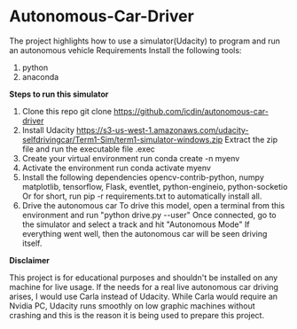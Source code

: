 # Autonomous-Car-Driver
The project highlights how to use a simulator(Udacity) to program and run an autonomous vehicle
Requirements Install the following tools:
   1. python
   2. anaconda 
   
**Steps to run this simulator**
1. Clone this repo git clone https://github.com/icdin/autonomous-car-driver
2. Install Udacity https://s3-us-west-1.amazonaws.com/udacity-selfdrivingcar/Term1-Sim/term1-simulator-windows.zip
   Extract the zip file and run the executable file .exec
3. Create your virtual environment run conda create -n myenv
4. Activate the environment run conda activate myenv
5. Install the following dependencies opencv-contrib-python, numpy matplotlib, tensorflow, Flask, eventlet, python-engineio, python-socketio Or for short,
   run pip -r requirements.txt to automatically install all.
6. Drive the autonomous car
   To drive this model, open a terminal from this environment and run "python drive.py --user" Once connected,
   go to the simulator and select a track and hit "Autonomous Mode" If everything went well, then the autonomous car will be seen driving itself.

**Disclaimer** 

This project is for educational purposes and shouldn't be installed on any machine for live usage. If the needs for a real live autonomous car driving arises, I would use Carla instead of Udacity. While Carla would require an Nvidia PC, Udacity runs smoothly on low graphic machines without crashing and this is the reason it is being used to prepare this project.
